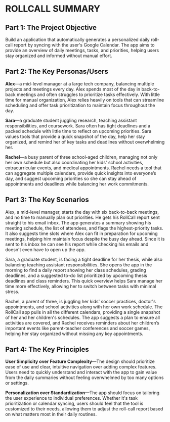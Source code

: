 # ROLLCALL SUMMARY

## Part 1: The Project Objective
Build an application that automatically generates a personalized daily roll-call report by syncing with the user's Google Calendar. The app aims to provide an overview of daily meetings, tasks, and priorities, helping users stay organized and informed without manual effort.

## Part 2: The Key Personas/Users
**Alex**—a mid-level manager at a large tech company, balancing multiple projects and meetings every day. Alex spends most of the day in back-to-back meetings and often struggles to prioritize tasks effectively. With little time for manual organization, Alex relies heavily on tools that can streamline scheduling and offer task prioritization to maintain focus throughout the day.

**Sara**—a graduate student juggling research, teaching assistant responsibilities, and coursework. Sara often has tight deadlines and a packed schedule with little time to reflect on upcoming priorities. Sara values tools that provide a quick snapshot of the day, help her stay organized, and remind her of key tasks and deadlines without overwhelming her.

**Rachel**—a busy parent of three school-aged children, managing not only her own schedule but also coordinating her kids' school activities, extracurricular events, and medical appointments. Rachel needs a tool that can aggregate multiple calendars, provide quick insights into everyone’s day, and suggest upcoming priorities so she can stay ahead of appointments and deadlines while balancing her work commitments.

## Part 3: The Key Scenarios
Alex, a mid-level manager, starts the day with six back-to-back meetings, and no time to manually plan out priorities. He gets his RollCall report sent straight to his email inbox. The app generates a summary showing his meeting schedule, the list of attendees, and flags the highest-priority tasks. It also suggests time slots where Alex can fit in preparation for upcoming meetings, helping him maintain focus despite the busy day ahead. Since it is sent to his inbox he can see his report while checking his emails and doesn't even have to open up the app. 

Sara, a graduate student, is facing a tight deadline for her thesis, while also balancing teaching assistant responsibilities. She opens the app in the morning to find a daily report showing her class schedules, grading deadlines, and a suggested to-do list prioritized by upcoming thesis deadlines and class reminders. This quick overview helps Sara manage her time more effectively, allowing her to switch between tasks with minimal stress.

Rachel, a parent of three, is juggling her kids' soccer practices, doctor's appointments, and school activities along with her own work schedule. The RollCall app pulls in all the different calendars, providing a single snapshot of her and her children's schedules. The app suggests a plan to ensure all activities are covered, and Rachel receives reminders about her children’s important events like parent-teacher conferences and soccer games, helping her stay organized without missing any key appointments.

## Part 4: The Key Principles 
**User Simplicity over Feature Complexity**—The design should prioritize ease of use and clear, intuitive navigation over adding complex features. Users need to quickly understand and interact with the app to gain value from the daily summaries without feeling overwhelmed by too many options or settings.

**Personalization over Standardization**—The app should focus on tailoring the user experience to individual preferences. Whether it's task prioritization or calendar syncing, users should feel that the tool is customized to their needs, allowing them to adjust the roll-call report based on what matters most in their daily routines.
